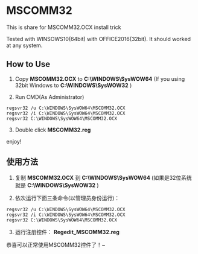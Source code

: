 # MSCOMM32
This is share for MSCOMM32.OCX install trick

Tested with WINSOWS10(64bit) with OFFICE2016(32bit). It should worked at any system.

## How to Use
1. Copy **MSCOMM32.OCX** to **C:\WINDOWS\SysWOW64** (If you using 32bit Windows to **C:\WINDOWS\SysWOW32** ) 

2. Run CMD(As Administrator)
```
regsvr32 /u C:\WINDOWS\SysWOW64\MSCOMM32.OCX
regsvr32 /i C:\WINDOWS\SysWOW64\MSCOMM32.OCX
regsvr32 C:\WINDOWS\SysWOW64\MSCOMM32.OCX
```

3. Double click **MSCOMM32.reg**

enjoy!

## 使用方法
1. 复制 **MSCOMM32.OCX** 到 **C:\WINDOWS\SysWOW64** (如果是32位系统就是 **C:\WINDOWS\SysWOW32** )

2. 依次运行下面三条命令(以管理员身份运行)：
```
regsvr32 /u C:\WINDOWS\SysWOW64\MSCOMM32.OCX
regsvr32 /i C:\WINDOWS\SysWOW64\MSCOMM32.OCX
regsvr32 C:\WINDOWS\SysWOW64\MSCOMM32.OCX
```

3. 运行注册控件：
**Regedit_MSCOMM32.reg**

恭喜可以正常使用MSCOMM32控件了！~
